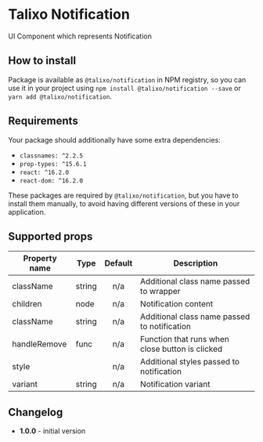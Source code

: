 # Talixo Notification

UI Component which represents Notification

## How to install

Package is available as `@talixo/notification` in NPM registry, so you can use it in your project
using `npm install @talixo/notification --save` or `yarn add @talixo/notification`.

## Requirements

Your package should additionally have some extra dependencies:

- `classnames: ^2.2.5`
- `prop-types: ^15.6.1`
- `react: ^16.2.0`
- `react-dom: ^16.2.0`

These packages are required by `@talixo/notification`, but you have to install them manually,
to avoid having different versions of these in your application.

## Supported props

Property name | Type      | Default | Description
--------------|-----------|:-------:|------------------------------------------------
className     | string    | n/a     | Additional class name passed to wrapper
children      | node      | n/a     | Notification content
className     | string    | n/a     | Additional class name passed to notification
handleRemove  | func      | n/a     | Function that runs when close button is clicked
style         |           | n/a     | Additional styles passed to notification
variant       | string    | n/a     | Notification variant


## Changelog

- **1.0.0** - initial version
